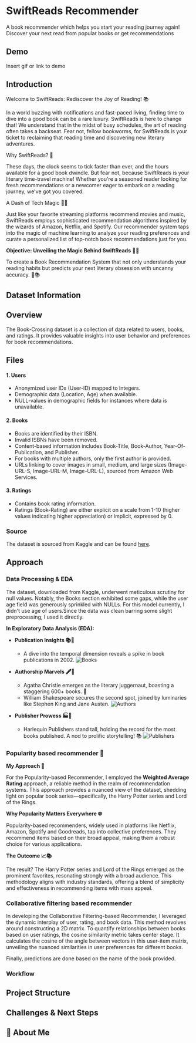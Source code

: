 
# SwiftReads Recommender

A book recommender which helps you start your reading journey again! Discover your next read from popular books or get recommendations


## Demo

Insert gif or link to demo


## Introduction

Welcome to SwiftReads: Rediscover the Joy of Reading! 📚

In a world buzzing with notifications and fast-paced living, finding time to dive into a good book can be a rare luxury. SwiftReads is here to change that! We understand that in the midst of busy schedules, the art of reading often takes a backseat. Fear not, fellow bookworms, for SwiftReads is your ticket to reclaiming that reading time and discovering new literary adventures.

Why SwiftReads? 🚀

These days, the clock seems to tick faster than ever, and the hours available for a good book dwindle. But fear not, because SwiftReads is your literary time-travel machine! Whether you're a seasoned reader looking for fresh recommendations or a newcomer eager to embark on a reading journey, we've got you covered.

A Dash of Tech Magic 🤖✨

Just like your favorite streaming platforms recommend movies and music, SwiftReads employs sophisticated recommendation algorithms inspired by the wizards of Amazon, Netflix, and Spotify. Our recommender system taps into the magic of machine learning to analyze your reading preferences and curate a personalized list of top-notch book recommendations just for you.

**Objective: Unveiling the Magic Behind SwiftReads** 🎩📖

To create a Book Recommendation System that not only understands your reading habits but predicts your next literary obsession with uncanny accuracy. 🚀📚


## Dataset Information
## Overview
The Book-Crossing dataset is a collection of data related to users, books, and ratings. It provides valuable insights into user behavior and preferences for book recommendations.

## Files

#### 1. Users
- Anonymized user IDs (User-ID) mapped to integers.
- Demographic data (Location, Age) when available.
- NULL-values in demographic fields for instances where data is unavailable.

#### 2. Books
- Books are identified by their ISBN.
- Invalid ISBNs have been removed.
- Content-based information includes Book-Title, Book-Author, Year-Of-Publication, and Publisher.
- For books with multiple authors, only the first author is provided.
- URLs linking to cover images in small, medium, and large sizes (Image-URL-S, Image-URL-M, Image-URL-L), sourced from Amazon Web Services.

#### 3. Ratings
- Contains book rating information.
- Ratings (Book-Rating) are either explicit on a scale from 1-10 (higher values indicating higher appreciation) or implicit, expressed by 0.

### Source
The dataset is sourced from Kaggle and can be found [here](https://www.kaggle.com/datasets/arashnic/book-recommendation-dataset).

## Approach

### Data Processing & EDA

The dataset, downloaded from Kaggle, underwent meticulous scrutiny for null values. Notably, the Books section exhibited some gaps, while the user age field was generously sprinkled with NULLs. For this model currently, I didn't use age of users.Since the data was clean barring some slight preprocessing, I used it directly.

**In Exploratory Data Analysis (EDA):**

- **Publication Insights 📚📆**
   - A dive into the temporal dimension reveals a spike in book publications in 2002. 
   ![Books]()
  
- **Authorship Marvels 🖋️🌟**
   - Agatha Christie emerges as the literary juggernaut, boasting a staggering 600+ books. 👏
   - William Shakespeare secures the second spot, joined by luminaries like Stephen King and Jane Austen.
      ![Authors]()

- **Publisher Prowess 🏭📖**
   - Harlequin Publishers stand tall, holding the record for the most books published. A nod to prolific storytelling! 📚
   ![Publishers]()

### Popularity based recommender 🌟

**My Approach 🚀**

For the Popularity-based Recommender, I employed the **Weighted Average Rating** approach, a reliable method in the realm of recommendation systems. This approach provides a nuanced view of the dataset, shedding light on popular book series—specifically, the Harry Potter series and Lord of the Rings.

**Why Popularity Matters Everywhere 🌐**

Popularity-based recommenders, widely used in platforms like Netflix, Amazon, Spotify and Goodreads, tap into collective preferences. They recommend items based on their broad appeal, making them a robust choice for various applications.

**The Outcome 📈📚**

The result? The Harry Potter series and Lord of the Rings emerged as the prominent favorites, resonating strongly with a broad audience. This methodology aligns with industry standards, offering a blend of simplicity and effectiveness in recommending items with mass appeal.


### Collaborative filtering based recommender

In developing the Collaborative Filtering-based Recommender, I leveraged the dynamic interplay of user, rating, and book data. This method revolves around constructing a 2D matrix.
To quantify relationships between books based on user ratings, the cosine similarity metric takes center stage. It calculates the cosine of the angle between vectors in this user-item matrix, unveiling the nuanced similarities in user preferences for different books.

Finally, predictions are done based on the name of the book provided.

### Workflow


## Project Structure
## Challenges & Next Steps
## 🚀 About Me


